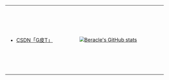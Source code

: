 
<table width="100%">
<tr style="border: none;">
<td valign="middle" width="350px" height="220px" border="0" style="border: none;">
  
- [CSDN「G皮T」](https://blog.csdn.net/Be_racle)  
</td>
  
<td valign="middle" width="450px" height="220px">
  
[![Beracle's GitHub stats](https://github-readme-stats.vercel.app/api?username=Beracle)](https://github.com/anuraghazra/github-readme-stats)

</td>
</tr>
</table>
